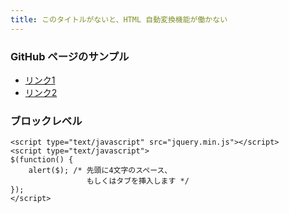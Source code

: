 ```yaml
---
title: このタイトルがないと、HTML 自動変換機能が働かない
---
```


### GitHub ページのサンプル

* [リンク1](http://example.com/ "example.com")
* [リンク2](http://www.example.com "www.example.com")

### ブロックレベル ###
    <script type="text/javascript" src="jquery.min.js"></script>
    <script type="text/javascript">
    $(function() {
        alert($); /* 先頭に4文字のスペース、
                     もしくはタブを挿入します */
    });
    </script>
